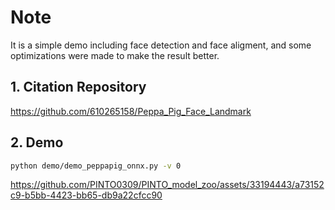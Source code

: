 # Note

It is a simple demo including face detection and face aligment, and some optimizations were made to make the result better.

## 1. Citation Repository

  https://github.com/610265158/Peppa_Pig_Face_Landmark


## 2. Demo

```bash
python demo/demo_peppapig_onnx.py -v 0
```

https://github.com/PINTO0309/PINTO_model_zoo/assets/33194443/a73152c9-b5bb-4423-bb65-db9a22cfcc90
